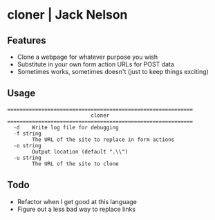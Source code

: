 # cloner | Jack Nelson

## Features
- Clone a webpage for whatever purpose you wish
- Substitute in your own form action URLs for POST data
- Sometimes works, sometimes doesn't (just to keep things exciting)

## Usage
```
============================================================
                           cloner
============================================================
  -d	Write log file for debugging
  -f string
    	The URL of the site to replace in form actions
  -o string
    	Output location (default ".\\")
  -u string
    	The URL of the site to clone
```

## Todo
- Refactor when I get good at this language
- Figure out a less bad way to replace links